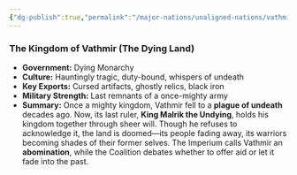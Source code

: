 ```yaml
---
{"dg-publish":true,"permalink":"/major-nations/unaligned-nations/vathmir/","noteIcon":"","updated":"2025-02-12T14:15:04.000-08:00"}
---
```


### **The Kingdom of Vathmir (The Dying Land)**

- **Government:** Dying Monarchy
- **Culture:** Hauntingly tragic, duty-bound, whispers of undeath
- **Key Exports:** Cursed artifacts, ghostly relics, black iron
- **Military Strength:** Last remnants of a once-mighty army
- **Summary:** Once a mighty kingdom, Vathmir fell to a **plague of undeath** decades ago. Now, its last ruler, **King Malrik the Undying**, holds his kingdom together through sheer will. Though he refuses to acknowledge it, the land is doomed—its people fading away, its warriors becoming shades of their former selves. The Imperium calls Vathmir an **abomination**, while the Coalition debates whether to offer aid or let it fade into the past.
